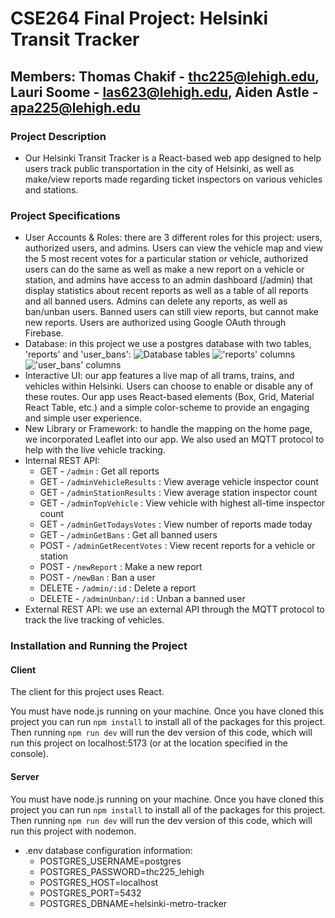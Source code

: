 # CSE264 Final Project: Helsinki Transit Tracker
## Members: Thomas Chakif - thc225@lehigh.edu, Lauri Soome - las623@lehigh.edu, Aiden Astle - apa225@lehigh.edu

### Project Description
* Our Helsinki Transit Tracker is a React-based web app designed to help users track public transportation in the city of Helsinki, as well as make/view reports made regarding ticket inspectors on various vehicles and stations. 

### Project Specifications
* User Accounts & Roles: there are 3 different roles for this project: users, authorized users, and admins. Users can view the vehicle map and view the 5 most recent votes for a particular station or vehicle, authorized users can do the same as well as make a new report on a vehicle or station, and admins have access to an admin dashboard (/admin) that display statistics about recent reports as well as a table of all reports and all banned users. Admins can delete any reports, as well as ban/unban users. Banned users can still view reports, but cannot make new reports. Users are authorized using Google OAuth through Firebase.
* Database: in this project we use a postgres database with two tables, 'reports' and 'user_bans':
![Database tables](https://github.com/cse264/finalproject-fullstack-ThomasChakif/blob/main/img/tables.png)
!['reports' columns](https://github.com/cse264/finalproject-fullstack-ThomasChakif/blob/main/img/reports.png)
!['user_bans' columns](https://github.com/cse264/finalproject-fullstack-ThomasChakif/blob/main/img/bans.png)
* Interactive UI: our app features a live map of all trams, trains, and vehicles within Helsinki. Users can choose to enable or disable any of these routes. Our app uses React-based elements (Box, Grid, Material React Table, etc.) and a simple color-scheme to provide an engaging and simple user experience. 
* New Library or Framework: to handle the mapping on the home page, we incorporated Leaflet into our app. We also used an MQTT protocol to help with the live vehicle tracking.
* Internal REST API:
  * GET - `/admin` : Get all reports
  * GET - `/adminVehicleResults` : View average vehicle inspector count
  * GET - `/adminStationResults` : View average station inspector count
  * GET - `/adminTopVehicle` : View vehicle with highest all-time inspector count
  * GET - `/adminGetTodaysVotes` : View number of reports made today
  * GET - `/adminGetBans` : Get all banned users
  * POST - `/adminGetRecentVotes` : View recent reports for a vehicle or station
  * POST - `/newReport` : Make a new report
  * POST - `/newBan` : Ban a user
  * DELETE - `/admin/:id` : Delete a report
  * DELETE - `/adminUnban/:id` : Unban a banned user
* External REST API: we use an external API through the MQTT protocol to track the live tracking of vehicles.


### Installation and Running the Project

#### Client
The client for this project uses React.

You must have node.js running on your machine. Once you have cloned this project you can run `npm install` to install all of the packages for this project. Then running `npm run dev` will run the dev version of this code, which will run this project on localhost:5173 (or at the location specified in the console).

#### Server
You must have node.js running on your machine. Once you have cloned this project you can run `npm install` to install all of the packages for this project. Then running `npm run dev` will run the dev version of this code, which will run this project with nodemon. 

* .env database configuration information:
  * POSTGRES_USERNAME=postgres
  * POSTGRES_PASSWORD=thc225_lehigh
  * POSTGRES_HOST=localhost
  * POSTGRES_PORT=5432
  * POSTGRES_DBNAME=helsinki-metro-tracker